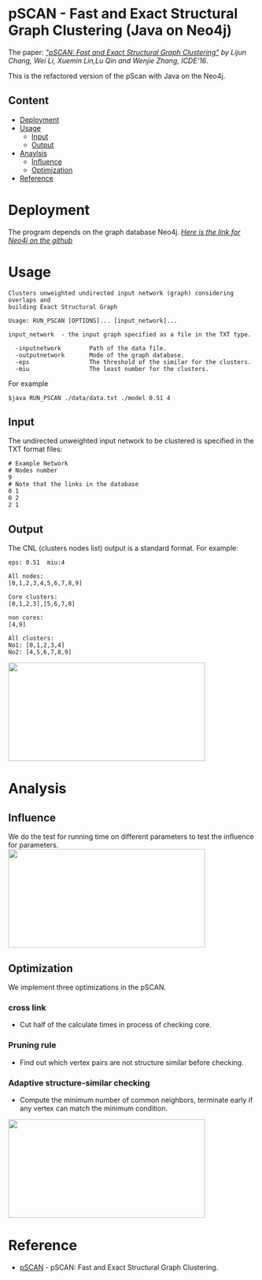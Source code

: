# pSCAN - Fast and Exact Structural Graph Clustering (Java on Neo4j)

The paper: *["pSCAN: Fast and Exact Structural Graph Clustering"](https://www.cse.unsw.edu.au/~ljchang/pdf/icde16-pscan.pdf) by Lijun Chang, Wei Li, Xuemin Lin,Lu Qin and Wenjie Zhang, ICDE'16*.

This is the refactored version of the pScan with Java on the Neo4j.

## Content
- [Deployment](#deployment)
- [Usage](#usage)
  - [Input](#input)
  - [Output](#output)
- [Anaylsis](#analysis)
  - [Influence](#influence)
  - [Optimization](#optimization)
- [Reference](#reference)

# Deployment

The program depends on the graph database Neo4j. *[Here is the link for Neo4j on the github](https://github.com/neo4j/neo4j)*


# Usage

```
Clusters unweighted undirected input network (graph) considering overlaps and
building Exact Structural Graph

Usage: RUN_PSCAN [OPTIONS]... [input_network]...

input_network  - the input graph specified as a file in the TXT type.

  -inputnetwork        Path of the data file.
  -outputnetwork       Mode of the graph database.
  -eps                 The threshold of the similar for the clusters.
  -miu                 The least number for the clusters.
```
For example
```
$java RUN_PSCAN ./data/data.txt ./model 0.51 4

```

## Input
The undirected unweighted input network to be clustered is specified in the TXT format files:


```
# Example Network
# Nodes number  
9
# Note that the links in the database
0 1
0 2
2 1
```
## Output
The CNL (clusters nodes list) output is a standard format. For example:
```
eps: 0.51  miu:4

All nodes:
[0,1,2,3,4,5,6,7,8,9]

Core clusters:
[0,1,2,3],[5,6,7,8]

non cores:
[4,9]

All clusters:
No1: [0,1,2,3,4]
No2: [4,5,6,7,8,9]

``` 
<img width="400" height="200" src=https://github.com/xiaohai0520/PSCAN_on_Neo4j/blob/master/image/Picture1.png/>

# Analysis

## Influence
We do the test for running time on different parameters to test the influence for parameters.
<img width="400" height="200" src=https://github.com/xiaohai0520/PSCAN_on_Neo4j/blob/master/image/influence.jpg/>

## Optimization
We implement three optimizations in the pSCAN.

### cross link
- Cut half of the calculate times in process of checking core.
### Pruning rule 
- Find out which vertex pairs are not structure similar before checking.
### Adaptive structure-similar checking 
- Compute the minimum number of common neighbors, terminate early if any vertex can match the minimum condition.

<img width="400" height="200" src=https://github.com/xiaohai0520/PSCAN_on_Neo4j/blob/master/image/op.jpg/>


# Reference
- [pSCAN](https://github.com/LijunChang/pSCAN) - pSCAN: Fast and Exact Structural Graph Clustering.

